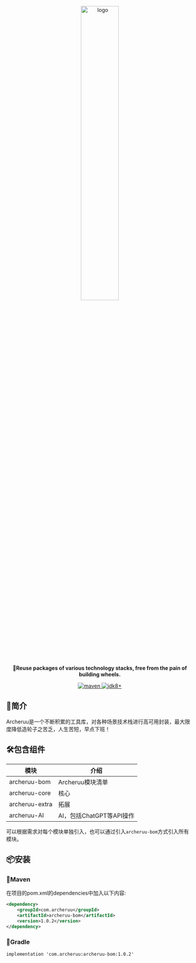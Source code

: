 <p align="center">
	<a href="https://cn.archeruu.com/"><img src="https://www.archeruu.com/images/archer/archeruu-logo.png" width="45%" alt="logo"></a>
</p>
<p align="center">
	<strong>🍡Reuse packages of various technology stacks, free from the pain of building wheels.</strong>
</p>

<p align="center">
	<a target="_blank" href="https://central.sonatype.com/artifact/com.archeruu/archeruu-bom">
		<img src="https://img.shields.io/maven-central/v/com.archeruu/archeruu-bom"  alt="maven"/>
	</a>
	<a target="_blank" href="https://www.oracle.com/java/technologies/javase/javase-jdk8-downloads.html">
		<img src="https://img.shields.io/badge/JDK-8+-green.svg"  alt="jdk8+"/>
	</a>
</p>

## 🐾简介

Archeruu是一个不断积累的工具库，对各种场景技术栈进行高可用封装，最大限度降低造轮子之苦乏，人生苦短，早点下班！

## 🛠️包含组件

| 模块             | 介绍                 |
|----------------|--------------------|
| archeruu-bom   | Archeruu模块清单       |
| archeruu-core  | 核心                 |
| archeruu-extra | 拓展                 |
| archeruu-AI    | AI，包括ChatGPT等API操作 |

可以根据需求对每个模块单独引入，也可以通过引入`archeruu-bom`方式引入所有模块。

## 📦安装

### 🍊Maven

在项目的pom.xml的dependencies中加入以下内容:

```xml
<dependency>
    <groupId>com.archeruu</groupId>
    <artifactId>archeruu-bom</artifactId>
    <version>1.0.2</version>
</dependency>
```

### 🍐Gradle

```
implementation 'com.archeruu:archeruu-bom:1.0.2'
```

